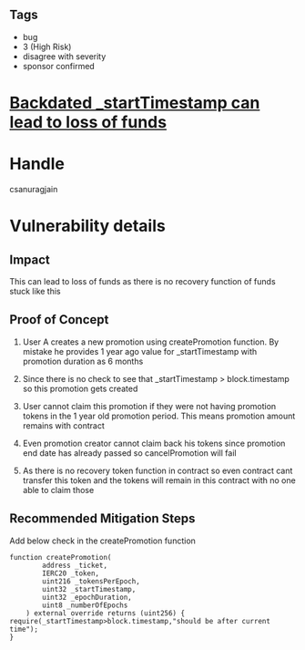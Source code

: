 ## Tags

- bug
- 3 (High Risk)
- disagree with severity
- sponsor confirmed

# [Backdated _startTimestamp can lead to loss of funds](https://github.com/code-423n4/2021-12-pooltogether-findings/issues/8) 

# Handle

csanuragjain


# Vulnerability details

## Impact
This can lead to loss of funds as there is no recovery function of funds stuck like this

## Proof of Concept
1. User A creates a new promotion using createPromotion function. By mistake he provides 1 year ago value for _startTimestamp with promotion duration as 6 months

2. Since there is no check to see that _startTimestamp > block.timestamp so this promotion gets created

3. User cannot claim this promotion if they were not having promotion tokens in the 1 year old promotion period. This means promotion amount remains with contract

4. Even promotion creator cannot claim back his tokens since promotion end date has already passed so cancelPromotion will fail

5. As there is no recovery token function in contract so even contract cant transfer this token and the tokens will remain in this contract with no one able to claim those


## Recommended Mitigation Steps
Add below check in the createPromotion function

```
function createPromotion(
        address _ticket,
        IERC20 _token,
        uint216 _tokensPerEpoch,
        uint32 _startTimestamp,
        uint32 _epochDuration,
        uint8 _numberOfEpochs
    ) external override returns (uint256) {
require(_startTimestamp>block.timestamp,"should be after current time");
}
```


